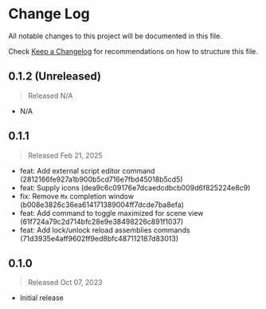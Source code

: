 # Change Log

All notable changes to this project will be documented in this file.

Check [Keep a Changelog](http://keepachangelog.com/) for recommendations on how to structure this file.


## 0.1.2 (Unreleased)
> Released N/A

* N/A

## 0.1.1
> Released Feb 21, 2025

* feat: Add external script editor command (2812166fe927a1b900b5cd716e7fbd45018b5cd5)
* feat: Supply icons (dea9c6c09176e7dcaedcdbcb009d6f825224e8c9)
* fix: Remove `Mx` completion window (b008e3826c36ea614171389004ff7dcde7ba8efa)
* feat: Add command to toggle maximized for scene view (61f724a79c2d714bfc28e9e38498226c891f1037)
* feat: Add lock/unlock reload assemblies commands (71d3935e4aff9602ff9ed8bfc487112187d83013)

## 0.1.0
> Released Oct 07, 2023

* Initial release
